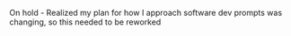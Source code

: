 On hold - Realized my plan for how I approach software dev prompts was changing, so this needed to be reworked
